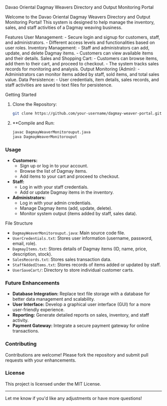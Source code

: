 Davao Oriental Dagmay Weavers Directory and Output Monitoring Portal

Welcome to the Davao Oriental Dagmay Weavers Directory and Output Monitoring Portal! This system is designed to help manage the inventory, sales, and staff activities of a Dagmay weaving business.

Features
User Management:
    - Secure login and signup for customers, staff, and administrators.
    - Different access levels and functionalities based on user roles.
Inventory Management:
    - Staff and administrators can add, update, and delete Dagmay items.
    - Customers can view available items and their details.
Sales and Shopping Cart:
    - Customers can browse items, add them to their cart, and proceed to checkout.
    - The system tracks sales records for monitoring and analysis.
Output Monitoring (Admin):
    - Administrators can monitor items added by staff, sold items, and total sales value.
Data Persistence:
    - User credentials, item details, sales records, and staff activities are saved to text files for persistence.

Getting Started

1. Clone the Repository:
   ```bash
   git clone https://github.com/your-username/dagmay-weaver-portal.git
   ```

2. **Compile and Run:
   ```bash
   javac DagmayWeaverMonitorouput.java
   java DagmayWeaverMonitorouput
   ```

### Usage

* **Customers:**
    - Sign up or log in to your account.
    - Browse the list of Dagmay items.
    - Add items to your cart and proceed to checkout.
* **Staff:**
    - Log in with your staff credentials.
    - Add or update Dagmay items in the inventory.
* **Administrators:**
    - Log in with your admin credentials.
    - Manage Dagmay items (add, update, delete).
    - Monitor system output (items added by staff, sales data).

File Structure

* `DagmayWeaverMonitorouput.java`: Main source code file.
* `UserCredentials.txt`: Stores user information (username, password, email, role).
* `DagmayItems.txt`: Stores details of Dagmay items (ID, name, price, description, stock).
* `SalesRecords.txt`: Stores sales transaction data.
* `StaffAddedItems.txt`: Stores records of items added or updated by staff.
* `UserSaveCart/`: Directory to store individual customer carts.

### Future Enhancements

* **Database Integration:** Replace text file storage with a database for better data management and scalability.
* **User Interface:** Develop a graphical user interface (GUI) for a more user-friendly experience.
* **Reporting:** Generate detailed reports on sales, inventory, and staff activity.
* **Payment Gateway:** Integrate a secure payment gateway for online transactions.

### Contributing

Contributions are welcome! Please fork the repository and submit pull requests with your enhancements.

### License

This project is licensed under the MIT License.

---

Let me know if you'd like any adjustments or have more questions!
